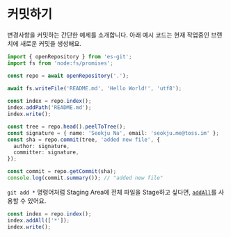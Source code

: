 # 커밋하기

변경사항을 커밋하는 간단한 예제를 소개합니다. 아래 예시 코드는 현재 작업중인 브랜치에 새로운 커밋을 생성해요.

```ts
import { openRepository } from 'es-git';
import fs from 'node:fs/promises';

const repo = await openRepository('.');
 
await fs.writeFile('README.md', 'Hello World!', 'utf8');

const index = repo.index();
index.addPath('README.md');
index.write();

const tree = repo.head().peelToTree();
const signature = { name: 'Seokju Na', email: 'seokju.me@toss.im' };
const sha = repo.commit(tree, 'added new file', {
  author: signature,
  committer: signature,
});

const commit = repo.getCommit(sha);
console.log(commit.summary()); // "added new file"
```

`git add *` 명령어처럼 Staging Area에 전체 파일을 Stage하고 싶다면, [`addAll`](../api/classes/Index.md#addall)를 사용할 수 있어요.

```ts
const index = repo.index();
index.addAll(['*']);
index.write();
```
